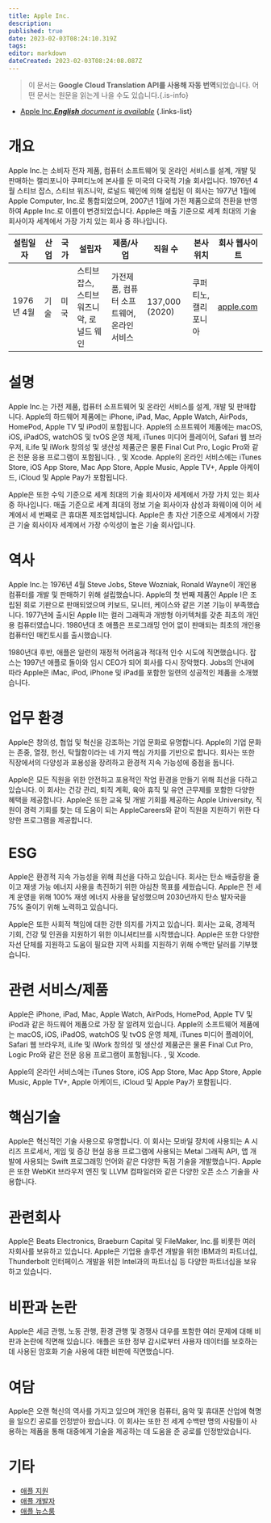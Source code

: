 ```yaml
---
title: Apple Inc.
description: 
published: true
date: 2023-02-03T08:24:10.319Z
tags: 
editor: markdown
dateCreated: 2023-02-03T08:24:08.087Z
---
```


> 이 문서는 **Google Cloud Translation API를 사용해 자동 번역**되었습니다.
어떤 문서는 원문을 읽는게 나을 수도 있습니다.{.is-info}



- [Apple Inc.***English** document is available*](/en/Knowledge-base/Dictionary/Company/apple-inc-)
{.links-list}


# 개요

Apple Inc.는 소비자 전자 제품, 컴퓨터 소프트웨어 및 온라인 서비스를 설계, 개발 및 판매하는 캘리포니아 쿠퍼티노에 본사를 둔 미국의 다국적 기술 회사입니다. 1976년 4월 스티브 잡스, 스티브 워즈니악, 로널드 웨인에 의해 설립된 이 회사는 1977년 1월에 Apple Computer, Inc.로 통합되었으며, 2007년 1월에 가전 제품으로의 전환을 반영하여 Apple Inc.로 이름이 변경되었습니다. Apple은 매출 기준으로 세계 최대의 기술 회사이자 세계에서 가장 가치 있는 회사 중 하나입니다.

| 설립일자 | 산업 | 국가 | 설립자 | 제품/사업 | 직원 수 | 본사위치 | 회사 웹사이트 |
| ------------------ | ------- | ------ | ------ | --------------- | ------------------ | ---------------------- | --------------- |
| 1976년 4월 | 기술 | 미국 | 스티브 잡스, 스티브 워즈니악, 로널드 웨인 | 가전제품, 컴퓨터 소프트웨어, 온라인 서비스 | 137,000 (2020) | 쿠퍼티노, 캘리포니아 | [apple.com](https://www.apple.com/) |

# 설명

Apple Inc.는 가전 제품, 컴퓨터 소프트웨어 및 온라인 서비스를 설계, 개발 및 판매합니다. Apple의 하드웨어 제품에는 iPhone, iPad, Mac, Apple Watch, AirPods, HomePod, Apple TV 및 iPod이 포함됩니다. Apple의 소프트웨어 제품에는 macOS, iOS, iPadOS, watchOS 및 tvOS 운영 체제, iTunes 미디어 플레이어, Safari 웹 브라우저, iLife 및 iWork 창의성 및 생산성 제품군은 물론 Final Cut Pro, Logic Pro와 같은 전문 응용 프로그램이 포함됩니다. , 및 Xcode. Apple의 온라인 서비스에는 iTunes Store, iOS App Store, Mac App Store, Apple Music, Apple TV+, Apple 아케이드, iCloud 및 Apple Pay가 포함됩니다.

Apple은 또한 수익 기준으로 세계 최대의 기술 회사이자 세계에서 가장 가치 있는 회사 중 하나입니다. 매출 기준으로 세계 최대의 정보 기술 회사이자 삼성과 화웨이에 이어 세계에서 세 번째로 큰 휴대폰 제조업체입니다. Apple은 총 자산 기준으로 세계에서 가장 큰 기술 회사이자 세계에서 가장 수익성이 높은 기술 회사입니다.

# 역사

Apple Inc.는 1976년 4월 Steve Jobs, Steve Wozniak, Ronald Wayne이 개인용 컴퓨터를 개발 및 판매하기 위해 설립했습니다. Apple의 첫 번째 제품인 Apple I은 조립된 회로 기판으로 판매되었으며 키보드, 모니터, 케이스와 같은 기본 기능이 부족했습니다. 1977년에 출시된 Apple II는 컬러 그래픽과 개방형 아키텍처를 갖춘 최초의 개인용 컴퓨터였습니다. 1980년대 초 애플은 프로그래밍 언어 없이 판매되는 최초의 개인용 컴퓨터인 매킨토시를 출시했습니다.

1980년대 후반, 애플은 일련의 재정적 어려움과 적대적 인수 시도에 직면했습니다. 잡스는 1997년 애플로 돌아와 임시 CEO가 되어 회사를 다시 장악했다. Jobs의 안내에 따라 Apple은 iMac, iPod, iPhone 및 iPad를 포함한 일련의 성공적인 제품을 소개했습니다.

# 업무 환경

Apple은 창의성, 협업 및 혁신을 강조하는 기업 문화로 유명합니다. Apple의 기업 문화는 존중, 열정, 헌신, 탁월함이라는 네 가지 핵심 가치를 기반으로 합니다. 회사는 또한 직장에서의 다양성과 포용성을 장려하고 환경적 지속 가능성에 중점을 둡니다.

Apple은 모든 직원을 위한 안전하고 포용적인 작업 환경을 만들기 위해 최선을 다하고 있습니다. 이 회사는 건강 관리, 퇴직 계획, 육아 휴직 및 유연 근무제를 포함한 다양한 혜택을 제공합니다. Apple은 또한 교육 및 개발 기회를 제공하는 Apple University, 직원이 경력 기회를 찾는 데 도움이 되는 AppleCareers와 같이 직원을 지원하기 위한 다양한 프로그램을 제공합니다.

# ESG

Apple은 환경적 지속 가능성을 위해 최선을 다하고 있습니다. 회사는 탄소 배출량을 줄이고 재생 가능 에너지 사용을 촉진하기 위한 야심찬 목표를 세웠습니다. Apple은 전 세계 운영을 위해 100% 재생 에너지 사용을 달성했으며 2030년까지 탄소 발자국을 75% 줄이기 위해 노력하고 있습니다.

Apple은 또한 사회적 책임에 대한 강한 의지를 가지고 있습니다. 회사는 교육, 경제적 기회, 건강 및 인권을 지원하기 위한 이니셔티브를 시작했습니다. Apple은 또한 다양한 자선 단체를 지원하고 도움이 필요한 지역 사회를 지원하기 위해 수백만 달러를 기부했습니다.

# 관련 서비스/제품

Apple은 iPhone, iPad, Mac, Apple Watch, AirPods, HomePod, Apple TV 및 iPod과 같은 하드웨어 제품으로 가장 잘 알려져 있습니다. Apple의 소프트웨어 제품에는 macOS, iOS, iPadOS, watchOS 및 tvOS 운영 체제, iTunes 미디어 플레이어, Safari 웹 브라우저, iLife 및 iWork 창의성 및 생산성 제품군은 물론 Final Cut Pro, Logic Pro와 같은 전문 응용 프로그램이 포함됩니다. , 및 Xcode.

Apple의 온라인 서비스에는 iTunes Store, iOS App Store, Mac App Store, Apple Music, Apple TV+, Apple 아케이드, iCloud 및 Apple Pay가 포함됩니다.

# 핵심기술

Apple은 혁신적인 기술 사용으로 유명합니다. 이 회사는 모바일 장치에 사용되는 A 시리즈 프로세서, 게임 및 증강 현실 응용 프로그램에 사용되는 Metal 그래픽 API, 앱 개발에 사용되는 Swift 프로그래밍 언어와 같은 다양한 독점 기술을 개발했습니다. Apple은 또한 WebKit 브라우저 엔진 및 LLVM 컴파일러와 같은 다양한 오픈 소스 기술을 사용합니다.

# 관련회사

Apple은 Beats Electronics, Braeburn Capital 및 FileMaker, Inc.를 비롯한 여러 자회사를 보유하고 있습니다. Apple은 기업용 솔루션 개발을 위한 IBM과의 파트너십, Thunderbolt 인터페이스 개발을 위한 Intel과의 파트너십 등 다양한 파트너십을 보유하고 있습니다.

# 비판과 논란

Apple은 세금 관행, 노동 관행, 환경 관행 및 경쟁사 대우를 포함한 여러 문제에 대해 비판과 논란에 직면해 있습니다. 애플은 또한 정부 감시로부터 사용자 데이터를 보호하는 데 사용된 암호화 기술 사용에 대한 비판에 직면했습니다.

# 여담

Apple은 오랜 혁신의 역사를 가지고 있으며 개인용 컴퓨터, 음악 및 휴대폰 산업에 혁명을 일으킨 공로를 인정받아 왔습니다. 이 회사는 또한 전 세계 수백만 명의 사람들이 사용하는 제품을 통해 대중에게 기술을 제공하는 데 도움을 준 공로를 인정받았습니다.

# 기타

- [애플 지원](https://support.apple.com/)
- [애플 개발자](https://developer.apple.com/)
- [애플 뉴스룸](https://www.apple.com/newsroom/)